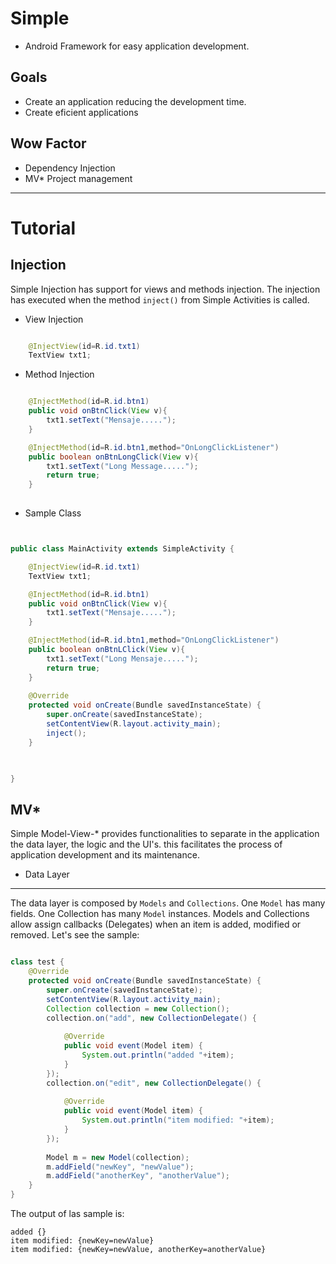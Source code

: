 Simple
======

* Android Framework for easy application development.

Goals
-----

* Create an application reducing the development time.
* Create eficient applications


Wow Factor
----------

* Dependency Injection
* MV* Project management

_______________________________________________________________________

Tutorial
========

Injection
---------

Simple Injection has support for views and methods injection. The injection 
has executed when the method ```inject()``` from Simple Activities is called.

* View Injection

```java

	@InjectView(id=R.id.txt1)
	TextView txt1;

```

* Method Injection

```java

	@InjectMethod(id=R.id.btn1)
	public void onBtnClick(View v){
		txt1.setText("Mensaje.....");
	}

	@InjectMethod(id=R.id.btn1,method="OnLongClickListener")
	public boolean onBtnLongClick(View v){
		txt1.setText("Long Message.....");
		return true;
	}
	
```

* Sample Class

```java


public class MainActivity extends SimpleActivity {

	@InjectView(id=R.id.txt1)
	TextView txt1;

	@InjectMethod(id=R.id.btn1)
	public void onBtnClick(View v){
		txt1.setText("Mensaje.....");
	}

	@InjectMethod(id=R.id.btn1,method="OnLongClickListener")
	public boolean onBtnLClick(View v){
		txt1.setText("Long Mensaje.....");
		return true;
	}
	
	@Override
	protected void onCreate(Bundle savedInstanceState) {
		super.onCreate(savedInstanceState);
		setContentView(R.layout.activity_main);
		inject();
	}

	

}

```



MV*
---
Simple Model-View-* provides functionalities to separate in the application the data layer,
the logic and the UI's. this facilitates the process of application development and its maintenance.

* Data Layer
___________
The data layer is composed by ```Models``` and ```Collections```. One ```Model``` has many fields.
One Collection has many ```Model``` instances.
Models and Collections allow assign callbacks (Delegates) when an item is added, modified or removed.
Let's see the sample:

```java

class test {
    @Override
	protected void onCreate(Bundle savedInstanceState) {
		super.onCreate(savedInstanceState);
		setContentView(R.layout.activity_main);
		Collection collection = new Collection();
		collection.on("add", new CollectionDelegate() {
			
			@Override
			public void event(Model item) {
				System.out.println("added "+item);
			}
		});
		collection.on("edit", new CollectionDelegate() {
			
			@Override
			public void event(Model item) {
				System.out.println("item modified: "+item);
			}
		});
		
		Model m = new Model(collection);
		m.addField("newKey", "newValue");
		m.addField("anotherKey", "anotherValue");
    }
}

```

The output of las sample is:

```
added {}
item modified: {newKey=newValue}
item modified: {newKey=newValue, anotherKey=anotherValue}
```

